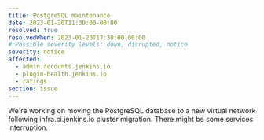 ```yaml
---
title: PostgreSQL maintenance
date: 2023-01-20T11:30:00-00:00
resolved: true
resolvedWhen: 2023-01-20T17:30:00-00:00
# Possible severity levels: down, disrupted, notice
severity: notice
affected:
  - admin.accounts.jenkins.io
  - plugin-health.jenkins.io
  - ratings
section: issue
---
```


We're working on moving the PostgreSQL database to a new virtual network following infra.ci.jenkins.io cluster migration. There might be some services interruption.
